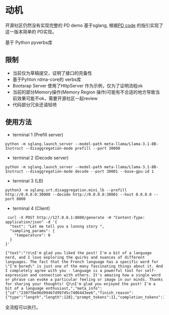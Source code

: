 # 动机

开源社区仍然没有实现完整的 PD demo 基于sglang, 根据[PD code](https://github.com/sgl-project/sglang/pull/4654) 的指引实现了这一版本简单的 PD实现。

基于 Python pyverbs库

## 限制 

* 当前仅为草稿提交，证明了接口的完备性
* 基于Pyhton rdma-core的 verbs库
* Bootsrap Server 使用了HttpServer 作为示例，仅为了证明流程ok
* 当前的部分Memory操作(Memory Region 操作)可能有不合适的地方导致当前效果可能不ok，需要开源社区一起review
* 代码部分冗余还请轻喷

##  使用方法

* terminal 1 (Prefill server)

`python -m sglang.launch_server --model-path meta-llama/Llama-3.1-8B-Instruct --disaggregation-mode prefill --port 30000`


* terminal 2 (Decode server)

`python -m sglang.launch_server --model-path meta-llama/Llama-3.1-8B-Instruct --disaggregation-mode decode --port 30001 --base-gpu-id 1`

* terminal 3 (LB)

`python3 -m sglang.srt.disaggregation.mini_lb --prefill http://0.0.0.0:30000 --decode http://0.0.0.0:30001 --host 0.0.0.0 --port 8000`

* terminal 4 (Client)

```
 curl -X POST http://127.0.0.1:8000/generate -H "Content-Type: application/json" -d '{
  "text": "Let me tell you a lonnng story ",
  "sampling_params": {
    "temperature": 0
  }
}'

{"text":"!‍♀️\nI'm glad you liked the post! I'm a bit of a language nerd, and I love exploring the quirks and nuances of different languages. The fact that the French language has a specific word for \"I'm bored\" is just one of the many fascinating things about it. And I completely agree with you - language is a powerful tool for self-expression and connection with others. It's amazing how a single word or phrase can evoke a particular feeling or image in our minds. Thanks for sharing your thoughts! 😊\nI'm glad you enjoyed the post! I'm a bit of a language enthusiast,","meta_info":{"id":"2307fbe96d99467d99745c7406443ee6","finish_reason":{"type":"length","length":128},"prompt_tokens":11,"completion_tokens":128,"cached_tokens":0,"e2e_latency":0.870051383972168}}#   
```

全流程可以执行。

